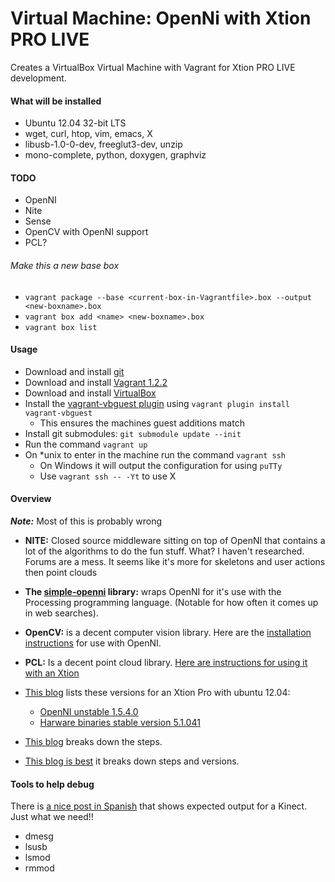 Virtual Machine: OpenNi with Xtion PRO LIVE
=================================================================================================================================================================

Creates a VirtualBox Virtual Machine with Vagrant for Xtion PRO LIVE development.

#### What will be installed

* Ubuntu 12.04 32-bit LTS
* wget, curl, htop, vim, emacs, X
* libusb-1.0-0-dev, freeglut3-dev, unzip
* mono-complete, python, doxygen, graphviz

#### TODO

* OpenNI
* Nite
* Sense
* OpenCV with OpenNI support
* PCL?

###### Make this a new base box

* `vagrant package --base <current-box-in-Vagrantfile>.box --output <new-boxname>.box`
* `vagrant box add <name> <new-boxname>.box`
* `vagrant box list`

#### Usage

* Download and install [git](http://downloads.vagrantup.com/tags/v1.2.2)
* Download and install [Vagrant 1.2.2](http://downloads.vagrantup.com/tags/v1.2.2)
* Download and install [VirtualBox](https://www.virtualbox.org/wiki/Downloads)
* Install the [vagrant-vbguest plugin](https://github.com/dotless-de/vagrant-vbguest) using `vagrant plugin install vagrant-vbguest`
   * This ensures the machines guest additions match
* Install git submodules: `git submodule update --init`
* Run the command `vagrant up`
* On \*unix to enter in the machine run the command `vagrant ssh`
   * On Windows it will output the configuration for using `puTTy`
   * Use `vagrant ssh -- -Yt` to use X

#### Overview

***Note:*** Most of this is probably wrong

- **NITE:** Closed source middleware sitting on top of OpenNI that contains a lot of the algorithms to do the fun stuff. What? I haven't researched. Forums are a mess. It seems like it's more for skeletons and user actions then point clouds
- **The [simple-openni](https://code.google.com/p/simple-openni/) library:** wraps OpenNI for it's use with the Processing programming language. (Notable for how often it comes up in web searches).
- **OpenCV:** is a decent computer vision library. Here are the [installation instructions](http://docs.opencv.org/doc/user_guide/ug_highgui.html) for use with OpenNI.
- **PCL:** Is a decent point cloud library. [Here are instructions for using it with an Xtion](http://pointclouds.org/documentation/tutorials/openni_grabber.php)

- [This blog](http://computervisionblog.wordpress.com/2012/09/03/xtion-kinect-on-ubuntu-12-04/) lists these versions for an Xtion Pro with ubuntu 12.04:
   - [OpenNI unstable 1.5.4.0](http://openni.org/Downloads/OpenNIModules.aspx)
   - [Harware binaries stable version 5.1.041](http://openni.org/Downloads/OpenNIModules.aspx)

- [This blog](http://uzafar.wordpress.com/2013/02/05/running-xtion-using-openni-in-ubuntu-11-10/) breaks down the steps.
- [This blog is best](http://igorbarbosa.com/articles/how-to-install-kin-in-linux-mint-12-ubuntu/) it breaks down steps and versions.

#### Tools to help debug

There is [a nice post in Spanish](http://blog.jorgeivanmeza.com/2011/12/instalacion-openni-sensor-kinect-y-nite-en-gnulinux-ubuntu-11-10-desde-fuentes/) that shows expected output for a Kinect. Just what we need!!

- dmesg
- lsusb
- lsmod
- rmmod
